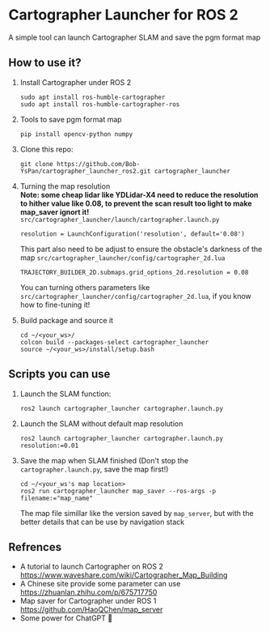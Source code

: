 # Cartographer Launcher for ROS 2
A simple tool can launch Cartographer SLAM and save the pgm format map
## How to use it?
1. Install Cartographer under ROS 2    
   ```
   sudo apt install ros-humble-cartographer
   sudo apt install ros-humble-cartographer-ros
   ```
2. Tools to save pgm format map  
   ```
   pip install opencv-python numpy
   ```
3. Clone this repo:
   ```
   git clone https://github.com/Bob-YsPan/cartographer_launcher_ros2.git cartographer_launcher
   ```
3. Turning the map resolution  
    **Note: some cheap lidar like YDLidar-X4 need to reduce the resolution to hither value like 0.08, to prevent the scan result too light to make map_saver ignort it!**  
   `src/cartographer_launcher/launch/cartographer.launch.py`  
   ```
   resolution = LaunchConfiguration('resolution', default='0.08')
   ```
   This part also need to be adjust to ensure the obstacle's darkness of the map
   `src/cartographer_launcher/config/cartographer_2d.lua`  
   ```
   TRAJECTORY_BUILDER_2D.submaps.grid_options_2d.resolution = 0.08
   ```
     
   You can turning others parameters like `src/cartographer_launcher/config/cartographer_2d.lua`, if you know how to fine-tuning it!  
4. Build package and source it
   ```
   cd ~/<your_ws>/
   colcon build --packages-select cartographer_launcher
   source ~/<your_ws>/install/setup.bash
   ```
## Scripts you can use
1. Launch the SLAM function:
    ```
    ros2 launch cartographer_launcher cartographer.launch.py
    ```
2. Launch the SLAM without default map resolution
    ```
    ros2 launch cartographer_launcher cartographer.launch.py resolution:=0.01
    ```
3. Save the map when SLAM finished (Don't stop the `cartographer.launch.py`, save the map first!)
    ```
    cd ~/<your_ws's map location>
    ros2 run cartographer_launcher map_saver --ros-args -p filename:="map_name"
    ```
    The map file simillar like the version saved by `map_server`, but with the better details that can be use by navigation stack
## Refrences
* A tutorial to launch Cartographer on ROS 2  
  https://www.waveshare.com/wiki/Cartographer_Map_Building 
* A Chinese site provide some parameter can use  
  https://zhuanlan.zhihu.com/p/675717750
* Map saver for Cartographer under ROS 1  
  https://github.com/HaoQChen/map_server
* Some power for ChatGPT 🤖